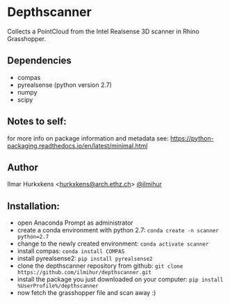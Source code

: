 # Depthscanner
Collects a PointCloud from the Intel Realsense 3D scanner in Rhino Grasshopper.

## Dependencies
- compas
- pyrealsense (python version 2.7)
- numpy
- scipy

## Notes to self:
for more info on package information and metadata see:
https://python-packaging.readthedocs.io/en/latest/minimal.html

## Author

Ilmar Hurkxkens <<hurkxkens@arch.ethz.ch>> [@ilmihur](https://github.com/ilmihur/)

## Installation:
- open Anaconda Prompt as administrator
- create a conda environment with python 2.7: `conda create -n scanner python=2.7`
- change to the newly created environment: `conda activate scanner`
- install compas: `conda install COMPAS`
- install pyrealsense2: `pip install pyrealsense2`
- clone the depthscanner repository from github: `git clone https://github.com/ilmihur/depthscanner.git`
- install the package you just downloaded on your computer: `pip install %UserProfile%/depthscanner`
- now fetch the grasshopper file and scan away :)
